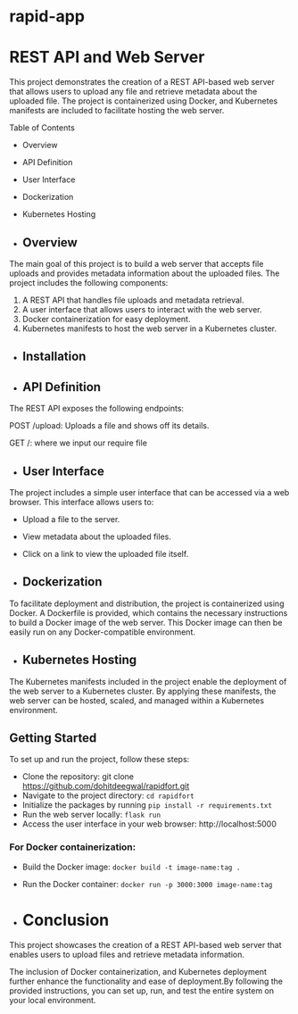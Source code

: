 # rapid-app
 
# REST API and Web Server
This project demonstrates the creation of a REST API-based web server that allows users to upload any file and retrieve metadata about the uploaded file. The project is containerized using Docker, and Kubernetes manifests are included to facilitate hosting the web server.

Table of Contents
- Overview
- API Definition
- User Interface
- Dockerization
- Kubernetes Hosting
  
- ## Overview
The main goal of this project is to build a web server that accepts file uploads and provides metadata information about the uploaded files. The project includes the following components:

1. A REST API that handles file uploads and metadata retrieval.
1. A user interface that allows users to interact with the web server.
1. Docker containerization for easy deployment.
1. Kubernetes manifests to host the web server in a Kubernetes cluster.

- ## Installation

- ## API Definition
The REST API exposes the following endpoints:

POST /upload: Uploads a file and shows off its details.

GET /: where we input our require file


- ## User Interface
The project includes a simple user interface that can be accessed via a web browser. This interface allows users to:

- Upload a file to the server.
- View metadata about the uploaded files.
- Click on a link to view the uploaded file itself.

- ## Dockerization
To facilitate deployment and distribution, the project is containerized using Docker. A Dockerfile is provided, which contains the necessary instructions to build a Docker image of the web server. This Docker image can then be easily run on any Docker-compatible environment.

- ## Kubernetes Hosting
The Kubernetes manifests included in the project enable the deployment of the web server to a Kubernetes cluster. By applying these manifests, the web server can be hosted, scaled, and managed within a Kubernetes environment.

## Getting Started
To set up and run the project, follow these steps:

- Clone the repository: git clone https://github.com/dohitdeegwal/rapidfort.git
- Navigate to the project directory: ``` cd rapidfort ```
- Initialize the packages by running ``` pip install -r requirements.txt ```
- Run the web server locally: ``` flask run ```
- Access the user interface in your web browser: http://localhost:5000
  
### For Docker containerization:
- Build the Docker image: ``` docker build -t image-name:tag . ```
- Run the Docker container: ``` docker run -p 3000:3000 image-name:tag ```

- # Conclusion
This project showcases the creation of a REST API-based web server that enables users to upload files and retrieve metadata information. 

The inclusion of Docker containerization, and Kubernetes deployment further enhance the functionality and ease of deployment.By following the provided instructions, you can set up, run, and test the entire system on your local environment.
